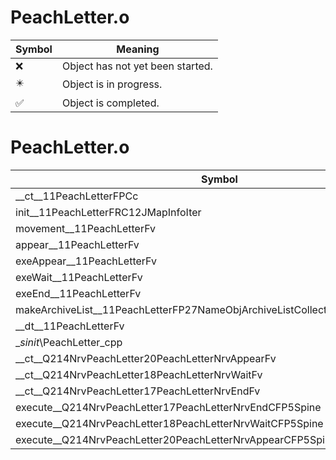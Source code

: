 # PeachLetter.o
| Symbol | Meaning 
| ------------- | ------------- 
| :x: | Object has not yet been started. 
| :eight_pointed_black_star: | Object is in progress. 
| :white_check_mark: | Object is completed. 


# PeachLetter.o
| Symbol | Decompiled? |
| ------------- | ------------- |
| __ct__11PeachLetterFPCc | :x: |
| init__11PeachLetterFRC12JMapInfoIter | :x: |
| movement__11PeachLetterFv | :x: |
| appear__11PeachLetterFv | :x: |
| exeAppear__11PeachLetterFv | :x: |
| exeWait__11PeachLetterFv | :x: |
| exeEnd__11PeachLetterFv | :x: |
| makeArchiveList__11PeachLetterFP27NameObjArchiveListCollectorRC12JMapInfoIter | :x: |
| __dt__11PeachLetterFv | :x: |
| __sinit_\PeachLetter_cpp | :x: |
| __ct__Q214NrvPeachLetter20PeachLetterNrvAppearFv | :x: |
| __ct__Q214NrvPeachLetter18PeachLetterNrvWaitFv | :x: |
| __ct__Q214NrvPeachLetter17PeachLetterNrvEndFv | :x: |
| execute__Q214NrvPeachLetter17PeachLetterNrvEndCFP5Spine | :x: |
| execute__Q214NrvPeachLetter18PeachLetterNrvWaitCFP5Spine | :x: |
| execute__Q214NrvPeachLetter20PeachLetterNrvAppearCFP5Spine | :x: |
